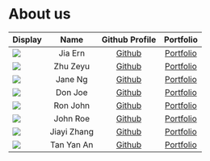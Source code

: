 # About us

Display | Name | Github Profile | Portfolio 
--------|:----:|:--------------:|:---------:
![](https://via.placeholder.com/100.png?text=Photo) | Jia Ern | [Github](https://github.com/) | [Portfolio](docs/team/johndoe.md)
![](https://via.placeholder.com/100.png?text=Photo) | Zhu Zeyu | [Github](https://github.com/) | [Portfolio](docs/team/johndoe.md)
![](https://via.placeholder.com/100.png?text=Photo) | Jane Ng | [Github](https://github.com/) | [Portfolio](docs/team/johndoe.md)
![](https://via.placeholder.com/100.png?text=Photo) | Don Joe | [Github](https://github.com/) | [Portfolio](docs/team/johndoe.md)
![](https://via.placeholder.com/100.png?text=Photo) | Ron John | [Github](https://github.com/) | [Portfolio](docs/team/johndoe.md)
![](https://via.placeholder.com/100.png?text=Photo) | John Roe | [Github](https://github.com/) | [Portfolio](docs/team/johndoe.md)
![](https://via.placeholder.com/100.png?text=Photo) | Jiayi Zhang | [Github](https://github.com/) | [Portfolio](docs/team/johndoe.md)
![](https://via.placeholder.com/100.png?text=Photo) | Tan Yan An | [Github](https://github.com/Darticune) | [Portfolio](docs/team/yanAn.md)
